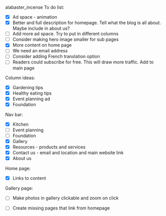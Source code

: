 alabaster_incense
To do list:
- [x] Ad space - animation
- [x] Better and full description for homepage. Tell what the blog is all about. Maybe include in about us?
- [ ] Add more ad space. Try to put in different columns
- [ ] Consider making hero image smaller for sub pages
- [x] More content on home page
- [ ] We need an email address
- [ ] Consider adding French translation option
- [ ] Readers could subscribe for free. This will draw more traffic. Add to main page

Column ideas:
- [x] Gardening tips
- [x] Healthy eating tips
- [x] Event planning ad
- [x] Foundation

Nav bar:
- [x] Kitchen
- [ ] Event planning
- [ ] Foundation
- [x] Gallery
- [x] Resources - products and services
- [x] Contact us - email and location and main website link
- [x] About us

Home page:
- [x] Links to content 

Gallery page:
- [ ] Make photos in gallery clickable and zoom on click

- [ ] Create missing pages that link from homepage
